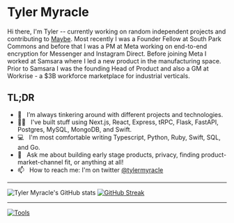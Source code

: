 **Tyler Myracle**
==================

Hi there, I'm Tyler -- currently working on random independent projects and contributing to [Maybe](https://github.com/maybe-finance/maybe). Most recently I was a Founder Fellow at South Park Commons and before that I was a PM at Meta working on end-to-end encryption for Messenger and Instagram Direct. Before joining Meta I worked at Samsara where I led a new product in the manufacturing space. Prior to Samsara I was the founding Head of Product and also a GM at Workrise - a $3B workforce marketplace for industrial verticals.  
  
  
**TL;DR**
---------

- 🔨 &nbsp; I’m always tinkering around with different projects and technologies.
- 🧑‍💻 &nbsp; I've built stuff using Next.js, React, Express, tRPC, Flask, FastAPI, Postgres, MySQL, MongoDB, and Swift.
- 💻 &nbsp; I'm most comfortable writing Typescript, Python, Ruby, Swift, SQL, and Go.
- 💬 &nbsp; Ask me about building early stage products, privacy, finding product-market-channel fit, or anything at all!
- 📫 &nbsp; How to reach me: I'm on twitter [@tylermyracle](https://www.twitter.com/tylermyracle)

---

![Tyler Myracle's GitHub stats](https://github-readme-stats.vercel.app/api?username=tmyracle&show_icons=true&theme=tokyonight)
[![GitHub Streak](https://streak-stats.demolab.com/?user=tmyracle&theme=tokyonight)](https://git.io/streak-stats)

---

[![Tools](https://skillicons.dev/icons?i=ts,py,go,ruby,redis,mysql,planetscale,postgres,react,nextjs,express,fastapi,rails,git,neovim,bun,aws,gcp&theme=dark&perline=18)](https://skillicons.dev)

<!--
**tmyracle/tmyracle** is a ✨ _special_ ✨ repository because its `README.md` (this file) appears on your GitHub profile.

Here are some ideas to get you started:

- 🔭 I’m currently working on ...
- 🌱 I’m currently learning ...
- 👯 I’m looking to collaborate on ...
- 🤔 I’m looking for help with ...
- 💬 Ask me about ...
- 📫 How to reach me: ...
- 😄 Pronouns: ...
- ⚡ Fun fact: ...
-->
